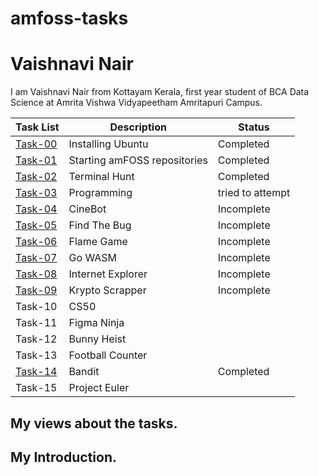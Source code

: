 # amfoss-tasks

# Vaishnavi Nair
I am Vaishnavi Nair from Kottayam Kerala, first year student of BCA Data Science at Amrita Vishwa Vidyapeetham Amritapuri Campus.

| Task List | Description | Status |
|-----------|-------------|--------|
| [Task-00](https://github.com/vaish-navi-n/amfoss-tasks/tree/main/Task-00) | Installing Ubuntu | Completed |
| [Task-01](https://github.com/vaish-navi-n/amfoss-tasks/tree/main/Task-01) | Starting amFOSS repositories | Completed |
| [Task-02](https://github.com/vaish-navi-n/amfoss-tasks/tree/main/Task-02) | Terminal Hunt | Completed |
| [Task-03](https://github.com/vaish-navi-n/amfoss-tasks/tree/main/Task-03) | Programming | tried to attempt |
| [Task-04](https://github.com/vaish-navi-n/amfoss-tasks/tree/main/Task-04) | CineBot | Incomplete |
| [Task-05](https://github.com/vaish-navi-n/amfoss-tasks/tree/main/Task-05) | Find The Bug | Incomplete |
| [Task-06](https://github.com/vaish-navi-n/amfoss-tasks/tree/main/Task-06) | Flame Game | Incomplete |
| [Task-07](https://github.com/vaish-navi-n/amfoss-tasks/tree/main/Task-07) | Go WASM | Incomplete |
| [Task-08](https://github.com/vaish-navi-n/amfoss-tasks/tree/main/Task-08) | Internet Explorer | Incomplete |
| [Task-09](https://github.com/vaish-navi-n/amfoss-tasks/tree/main/Task-09) | Krypto Scrapper | Incomplete |
| Task-10 | CS50 | |
| Task-11 | Figma Ninja | |
| Task-12 | Bunny Heist | |
| Task-13 | Football Counter | |
| [Task-14](https://github.com/vaish-navi-n/amfoss-tasks/tree/main/Task-14) | Bandit | Completed |
| Task-15 | Project Euler | |


## My views about the tasks.

## My Introduction.
